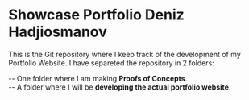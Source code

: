 # Showcase Portfolio Deniz Hadjiosmanov

This is the Git repository where I keep track of the development of my Portfolio Website. I have separeted the repository in 2 folders: 

-- One folder where I am making <b>Proofs of Concepts</b>.<br>
-- A folder where I will be <b>developing the actual portfolio website</b>.


